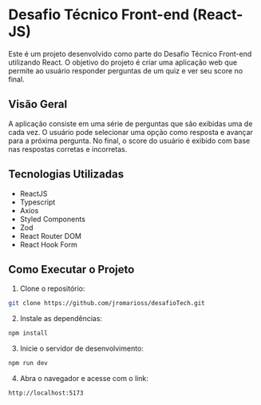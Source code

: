 # Desafio Técnico Front-end (React-JS)

Este é um projeto desenvolvido como parte do Desafio Técnico Front-end utilizando React. O objetivo do projeto é criar uma aplicação web que permite ao usuário responder perguntas de um quiz e ver seu score no final.

## Visão Geral

A aplicação consiste em uma série de perguntas que são exibidas uma de cada vez. O usuário pode selecionar uma opção como resposta e avançar para a próxima pergunta. No final, o score do usuário é exibido com base nas respostas corretas e incorretas.

## Tecnologias Utilizadas

 - ReactJS
 - Typescript
 - Axios
 - Styled Components
 - Zod
 - React Router DOM
 - React Hook Form

## Como Executar o Projeto

1. Clone o repositório:

```bash
git clone https://github.com/jromarioss/desafioTech.git
```

2. Instale as dependências:

```bash
npm install
```

3. Inicie o servidor de desenvolvimento:

```bash
npm run dev
```

4. Abra o navegador e acesse com o link:

```bash
http://localhost:5173
```